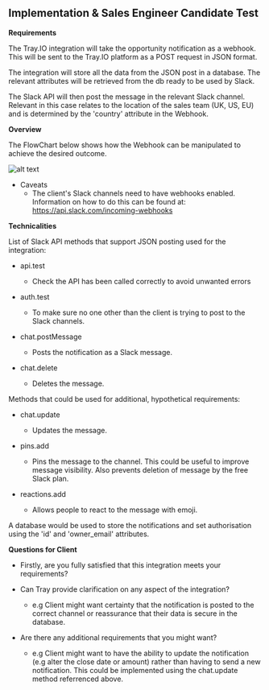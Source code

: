 **Implementation & Sales Engineer Candidate Test**
---

**Requirements**

The Tray.IO integration will take the opportunity notification as a webhook. This will be sent to the Tray.IO platform as a POST request in JSON format.

The integration will store all the data from the JSON post in a database. The relevant attributes will be retrieved from the db  ready to be used by Slack.


The Slack API will then post the message in the relevant Slack channel. Relevant in this case relates to the location of the sales team (UK, US, EU) and is determined by the 'country' attribute in the Webhook.



**Overview**

The FlowChart below shows how the Webhook can be manipulated to achieve the desired outcome.

![alt text](https://github.com/hotblack86/Tray_TT/blob/master/Platform_Integration_Task/Tray%20Integration%20FlowChart.png)


- Caveats
    - The client's Slack channels need to have webhooks enabled. Information on how to do this can be found at:
    https://api.slack.com/incoming-webhooks




**Technicalities**

List of Slack API methods that support JSON posting used for the integration:

- api.test
    - Check the API has been called correctly to avoid unwanted errors

- auth.test
    - To make sure no one other than the client is trying to post to the Slack channels.

- chat.postMessage
    - Posts the notification as a Slack message.

- chat.delete
    - Deletes the message.

Methods that could be used for additional, hypothetical requirements:

- chat.update
    - Updates the message.

- pins.add
    - Pins the message to the channel. This could be useful to improve message visibility. Also prevents deletion of message by the free Slack plan.

- reactions.add
    - Allows people to react to the message with emoji.


A database would be used to store the notifications and set authorisation using the 'id' and 'owner_email' attributes.


**Questions for Client**

- Firstly, are you fully satisfied that this integration meets your requirements?

- Can Tray provide clarification on any aspect of the integration?
  - e.g Client might want certainty that the notification is posted to the correct channel or reassurance that their data is secure in the database.


- Are there any additional requirements that you might want?
  - e.g Client might want to have the ability to update the notification (e.g alter the close date or amount) rather than having to send a new notification. This could be implemented using the chat.update method referrenced above.
